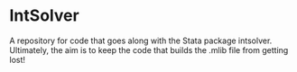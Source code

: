 # IntSolver

A repository for code that goes along with the Stata package intsolver. Ultimately, the aim is to keep the code that builds the .mlib file from getting lost!
